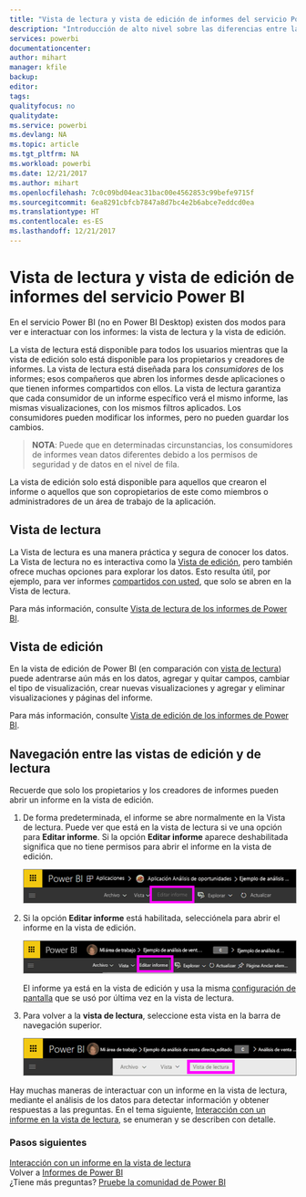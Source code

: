 ```yaml
---
title: "Vista de lectura y vista de edición de informes del servicio Power BI"
description: "Introducción de alto nivel sobre las diferencias entre la vista de lectura y la vista de edición de informes del servicio Power BI"
services: powerbi
documentationcenter: 
author: mihart
manager: kfile
backup: 
editor: 
tags: 
qualityfocus: no
qualitydate: 
ms.service: powerbi
ms.devlang: NA
ms.topic: article
ms.tgt_pltfrm: NA
ms.workload: powerbi
ms.date: 12/21/2017
ms.author: mihart
ms.openlocfilehash: 7c0c09bd04eac31bac00e4562853c99befe9715f
ms.sourcegitcommit: 6ea8291cbfcb7847a8d7bc4e2b6abce7eddcd0ea
ms.translationtype: HT
ms.contentlocale: es-ES
ms.lasthandoff: 12/21/2017
---
```

# <a name="reading-view-and-editing-view-in-power-bi-service-reports"></a>Vista de lectura y vista de edición de informes del servicio Power BI
En el servicio Power BI (no en Power BI Desktop) existen dos modos para ver e interactuar con los informes: la vista de lectura y la vista de edición.  

La vista de lectura está disponible para todos los usuarios mientras que la vista de edición solo está disponible para los propietarios y creadores de informes. La vista de lectura está diseñada para los *consumidores* de los informes; esos compañeros que abren los informes desde aplicaciones o que tienen informes compartidos con ellos. La vista de lectura garantiza que cada consumidor de un informe específico verá el mismo informe, las mismas visualizaciones, con los mismos filtros aplicados.  Los consumidores pueden modificar los informes, pero no pueden guardar los cambios.

>**NOTA**: Puede que en determinadas circunstancias, los consumidores de informes vean datos diferentes debido a los permisos de seguridad y de datos en el nivel de fila. 

La vista de edición solo está disponible para aquellos que crearon el informe o aquellos que son copropietarios de este como miembros o administradores de un área de trabajo de la aplicación.

## <a name="reading-view"></a>Vista de lectura

La Vista de lectura es una manera práctica y segura de conocer los datos. La Vista de lectura no es interactiva como la [Vista de edición](service-interact-with-a-report-in-editing-view.md), pero también ofrece muchas opciones para explorar los datos. Esto resulta útil, por ejemplo, para ver informes [compartidos con usted](service-share-dashboards.md), que solo se abren en la Vista de lectura.

Para más información, consulte [Vista de lectura de los informes de Power BI](service-interact-with-a-report-in-reading-view.md).

## <a name="editing-view"></a>Vista de edición
En la vista de edición de Power BI (en comparación con [vista de lectura](service-interact-with-a-report-in-reading-view.md)) puede adentrarse aún más en los datos, agregar y quitar campos, cambiar el tipo de visualización, crear nuevas visualizaciones y agregar y eliminar visualizaciones y páginas del informe.

Para más información, consulte [Vista de edición de los informes de Power BI](service-interact-with-a-report-in-editing-view.md).

## <a name="navigating-between-editing-view-and-reading-view"></a>Navegación entre las vistas de edición y de lectura
Recuerde que solo los propietarios y los creadores de informes pueden abrir un informe en la vista de edición.

1. De forma predeterminada, el informe se abre normalmente en la Vista de lectura. Puede ver que está en la vista de lectura si ve una opción para **Editar informe**. Si la opción **Editar informe** aparece deshabilitada significa que no tiene permisos para abrir el informe en la vista de edición.

   ![](media/service-reading-view-and-editing-view/power-bi-edit-report-grey.png)

2. Si la opción **Editar informe** está habilitada, selecciónela para abrir el informe en la vista de edición. 
   
   ![](media/service-reading-view-and-editing-view/power-bi-edit-report.png)
   
   El informe ya está en la vista de edición y usa la misma [configuración de pantalla](power-bi-report-display-settings.md) que se usó por última vez en la vista de lectura.

2. Para volver a la **vista de lectura**, seleccione esta vista en la barra de navegación superior.
   
    ![](media/service-reading-view-and-editing-view/power-bi-reading-view.png)

Hay muchas maneras de interactuar con un informe en la vista de lectura, mediante el análisis de los datos para detectar información y obtener respuestas a las preguntas.  En el tema siguiente, [Interacción con un informe en la vista de lectura](service-interact-with-a-report-in-editing-view.md), se enumeran y se describen con detalle.

### <a name="next-steps"></a>Pasos siguientes
[Interacción con un informe en la vista de lectura](service-interact-with-a-report-in-editing-view.md)    
Volver a [Informes de Power BI](service-reports.md)    
¿Tiene más preguntas? [Pruebe la comunidad de Power BI](http://community.powerbi.com/) 

